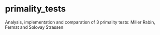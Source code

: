 # primality_tests
Analysis, implementation  and comparation of 3 primality tests: Miller Rabin, Fermat and Solovay Strassen 
